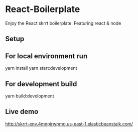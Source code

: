 # React-Boilerplate
Enjoy the React skrrt boilerplate. Featuring react & node
## Setup
## For local environment run
yarn install
yarn start:development
## For development build
yarn build:development
## Live demo
http://skrrt-env.4mnpirwpmg.us-east-1.elasticbeanstalk.com/
